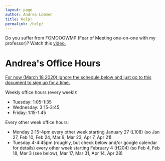 ```yaml
---
layout: page
author: Andrea Lommen
title: Help! 
permalink: /help/
---
```


Do you suffer from FOMOOOWMP (Fear of Meeting one-on-one with my professor)?
Watch this [video.](https://www.youtube.com/watch?v=yQq1-_ujXrM) 

# Andrea's Office Hours

[For now (March 18 2020) ignore the schedule below and just go to this document to sign up for a time.](https://docs.google.com/spreadsheets/d/11NkRQKDWe5PlDomIsYJOF1xRePjfFSLzOZt05-kX7ak/edit?usp=sharing)

Weekly office hours (every week!): 
* Tuesday: 1:05-1:35
* Wednesday: 3:15-3:45
* Friday: 1:15-1:45

Every other week office hours:
* Monday 2:15-4pm every other week starting January 27 (L108)
(so Jan 27, Feb 10, Feb 24, Mar 9, Mar 23, Apr 7, Apr 21)
* Tuesday 4-4:45pm (roughly, but check below and/or google calendar for details) every other week starting February 4 (H204)
(so Feb 4, Feb 18, Mar 3 (see below), Mar 17, Mar 31, Apr 14, Apr 28)

